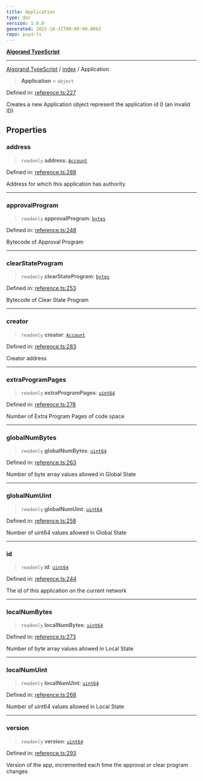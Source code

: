 ```yaml
---
title: Application
type: doc
version: 1.0.0
generated: 2025-10-31T00:00:00.000Z
repo: puya-ts
---
```


[**Algorand TypeScript**](/reference/algorand-typescript/api/readme/)

---

[Algorand TypeScript](docs/_md/modules) / [index](docs/_md/index/README) / Application

> **Application** = `object`

Defined in: [reference.ts:227](https://github.com/algorandfoundation/puya-ts/blob/main/packages/algo-ts/src/reference.ts#L227)

Creates a new Application object represent the application id 0 (an invalid ID)

## Properties

### address

> `readonly` **address**: [`Account`](Account)

Defined in: [reference.ts:288](https://github.com/algorandfoundation/puya-ts/blob/main/packages/algo-ts/src/reference.ts#L288)

Address for which this application has authority

---

### approvalProgram

> `readonly` **approvalProgram**: [`bytes`](bytes)

Defined in: [reference.ts:248](https://github.com/algorandfoundation/puya-ts/blob/main/packages/algo-ts/src/reference.ts#L248)

Bytecode of Approval Program

---

### clearStateProgram

> `readonly` **clearStateProgram**: [`bytes`](bytes)

Defined in: [reference.ts:253](https://github.com/algorandfoundation/puya-ts/blob/main/packages/algo-ts/src/reference.ts#L253)

Bytecode of Clear State Program

---

### creator

> `readonly` **creator**: [`Account`](Account)

Defined in: [reference.ts:283](https://github.com/algorandfoundation/puya-ts/blob/main/packages/algo-ts/src/reference.ts#L283)

Creator address

---

### extraProgramPages

> `readonly` **extraProgramPages**: [`uint64`](uint64)

Defined in: [reference.ts:278](https://github.com/algorandfoundation/puya-ts/blob/main/packages/algo-ts/src/reference.ts#L278)

Number of Extra Program Pages of code space

---

### globalNumBytes

> `readonly` **globalNumBytes**: [`uint64`](uint64)

Defined in: [reference.ts:263](https://github.com/algorandfoundation/puya-ts/blob/main/packages/algo-ts/src/reference.ts#L263)

Number of byte array values allowed in Global State

---

### globalNumUint

> `readonly` **globalNumUint**: [`uint64`](uint64)

Defined in: [reference.ts:258](https://github.com/algorandfoundation/puya-ts/blob/main/packages/algo-ts/src/reference.ts#L258)

Number of uint64 values allowed in Global State

---

### id

> `readonly` **id**: [`uint64`](uint64)

Defined in: [reference.ts:244](https://github.com/algorandfoundation/puya-ts/blob/main/packages/algo-ts/src/reference.ts#L244)

The id of this application on the current network

---

### localNumBytes

> `readonly` **localNumBytes**: [`uint64`](uint64)

Defined in: [reference.ts:273](https://github.com/algorandfoundation/puya-ts/blob/main/packages/algo-ts/src/reference.ts#L273)

Number of byte array values allowed in Local State

---

### localNumUint

> `readonly` **localNumUint**: [`uint64`](uint64)

Defined in: [reference.ts:268](https://github.com/algorandfoundation/puya-ts/blob/main/packages/algo-ts/src/reference.ts#L268)

Number of uint64 values allowed in Local State

---

### version

> `readonly` **version**: [`uint64`](uint64)

Defined in: [reference.ts:293](https://github.com/algorandfoundation/puya-ts/blob/main/packages/algo-ts/src/reference.ts#L293)

Version of the app, incremented each time the approval or clear program changes
